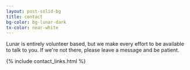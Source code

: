 ```yaml
---
layout: post-solid-bg
title: contact
bg-color: bg-lunar-dark
tx-color: near-white
---
```


Lunar is entirely volunteer based, but we make every effort to be available to talk to you. If we're not there, please leave a message and be patient.

{% include contact_links.html %}
